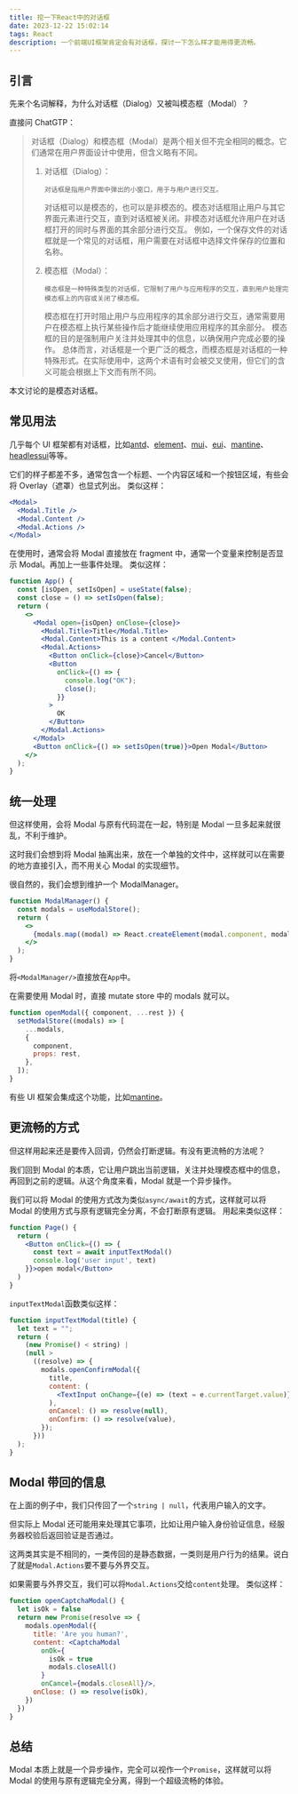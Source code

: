 ```yaml
---
title: 挖一下React中的对话框
date: 2023-12-22 15:02:14
tags: React
description: 一个前端UI框架肯定会有对话框，探讨一下怎么样才能用得更流畅。
---
```


## 引言

先来个名词解释，为什么对话框（Dialog）又被叫模态框（Modal）？

直接问 ChatGTP：

> 对话框（Dialog）和模态框（Modal）是两个相关但不完全相同的概念。它们通常在用户界面设计中使用，但含义略有不同。
>
> 1.  对话框（Dialog）：
>
>         对话框是指用户界面中弹出的小窗口，用于与用户进行交互。
>
>     对话框可以是模态的，也可以是非模态的。模态对话框阻止用户与其它界面元素进行交互，直到对话框被关闭。非模态对话框允许用户在对话框打开的同时与界面的其余部分进行交互。
>     例如，一个保存文件的对话框就是一个常见的对话框，用户需要在对话框中选择文件保存的位置和名称。
>
> 2.  模态框（Modal）：
>
>         模态框是一种特殊类型的对话框，它限制了用户与应用程序的交互，直到用户处理完模态框上的内容或关闭了模态框。
>
>     模态框在打开时阻止用户与应用程序的其余部分进行交互，通常需要用户在模态框上执行某些操作后才能继续使用应用程序的其余部分。
>     模态框的目的是强制用户关注并处理其中的信息，以确保用户完成必要的操作。
>     总体而言，对话框是一个更广泛的概念，而模态框是对话框的一种特殊形式。在实际使用中，这两个术语有时会被交叉使用，但它们的含义可能会根据上下文而有所不同。

本文讨论的是模态对话框。

## 常见用法

几乎每个 UI 框架都有对话框，比如[antd](https://ant-design.antgroup.com/components/modal-cn#modal-demo-basic)、[element](https://element.eleme.cn/#/zh-CN/component/dialog)、[mui](https://mui.com/base-ui/react-modal/#component)、[eui](https://eui.elastic.co/#/layout/modal)、[mantine](https://mantine.dev/core/modal/)、[headlessui](https://headlessui.com/react/dialog#basic-example)等等。

它们的样子都差不多，通常包含一个标题、一个内容区域和一个按钮区域，有些会将 Overlay（遮罩）也显式列出。
类似这样：

```jsx
<Modal>
  <Modal.Title />
  <Modal.Content />
  <Modal.Actions />
</Modal>
```

在使用时，通常会将 Modal 直接放在 fragment 中，通常一个变量来控制是否显示 Modal。再加上一些事件处理。
类似这样：

```jsx
function App() {
  const [isOpen, setIsOpen] = useState(false);
  const close = () => setIsOpen(false);
  return (
    <>
      <Modal open={isOpen} onClose={close}>
        <Modal.Title>Title</Modal.Title>
        <Modal.Content>This is a content </Modal.Content>
        <Modal.Actions>
          <Button onClick={close}>Cancel</Button>
          <Button
            onClick={() => {
              console.log("OK");
              close();
            }}
          >
            OK
          </Button>
        </Modal.Actions>
      </Modal>
      <Button onClick={() => setIsOpen(true)}>Open Modal</Button>
    </>
  );
}
```

## 统一处理

但这样使用，会将 Modal 与原有代码混在一起，特别是 Modal 一旦多起来就很乱，不利于维护。

这时我们会想到将 Modal 抽离出来，放在一个单独的文件中，这样就可以在需要的地方直接引入，而不用关心 Modal 的实现细节。

很自然的，我们会想到维护一个 ModalManager。

```jsx
function ModalManager() {
  const modals = useModalStore();
  return (
    <>
      {modals.map((modal) => React.createElement(modal.component, modal.props))}
    </>
  );
}
```

将`<ModalManager/>`直接放在`App`中。

在需要使用 Modal 时，直接 mutate store 中的 modals 就可以。

```jsx
function openModal({ component, ...rest }) {
  setModalStore((modals) => [
    ...modals,
    {
      component,
      props: rest,
    },
  ]);
}
```

有些 UI 框架会集成这个功能，比如[mantine](https://mantine.dev/others/modals/)。

## 更流畅的方式

但这样用起来还是要传入回调，仍然会打断逻辑。有没有更流畅的方法呢？

我们回到 Modal 的本质，它让用户跳出当前逻辑，关注并处理模态框中的信息，再回到之前的逻辑。从这个角度来看，Modal 就是一个异步操作。

我们可以将 Modal 的使用方式改为类似`async/await`的方式，这样就可以将 Modal 的使用方式与原有逻辑完全分离，不会打断原有逻辑。
用起来类似这样：

```jsx
function Page() {
  return (
    <Button onClick={() => {
      const text = await inputTextModal()
      console.log('user input', text)
    }}>open modal</Button>
  )
}
```

`inputTextModal`函数类似这样：

```jsx
function inputTextModal(title) {
  let text = "";
  return (
    (new Promise() < string) |
    (null >
      ((resolve) => {
        modals.openConfirmModal({
          title,
          content: (
            <TextInput onChange={(e) => (text = e.currentTarget.value)} />
          ),
          onCancel: () => resolve(null),
          onConfirm: () => resolve(value),
        });
      }))
  );
}
```

## Modal 带回的信息

在上面的例子中，我们只传回了一个`string | null`，代表用户输入的文字。

但实际上 Modal 还可能用来处理其它事项，比如让用户输入身份验证信息，经服务器校验后返回验证是否通过。

这两类其实是不相同的，一类传回的是静态数据，一类则是用户行为的结果。说白了就是`Modal.Actions`要不要与外界交互。

如果需要与外界交互，我们可以将`Modal.Actions`交给`content`处理。
类似这样：

```jsx
function openCaptchaModal() {
  let isOk = false
  return new Promise(resolve => {
    modals.openModal({
      title: 'Are you human?',
      content: <CaptchaModal
        onOk={
          isOk = true
          modals.closeAll()
        }
        onCancel={modals.closeAll}/>,
      onClose: () => resolve(isOk),
    })
  })
}
```

## 总结

Modal 本质上就是一个异步操作，完全可以视作一个`Promise`，这样就可以将 Modal 的使用与原有逻辑完全分离，得到一个超级流畅的体验。
